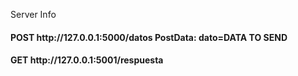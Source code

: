 Server Info

<H4>POST  http://127.0.0.1:5000/datos  PostData: dato=DATA TO SEND</H4>

<H4>GET   http://127.0.0.1:5001/respuesta</H4>

